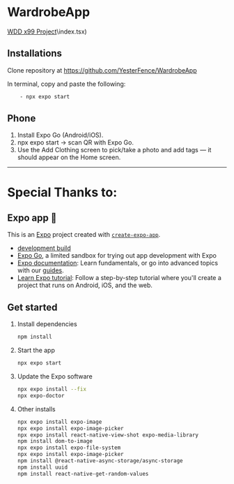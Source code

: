 # WardrobeApp
[WDD x99 Project](app\(tabs)\index.tsx)

## Installations
Clone repository at https://github.com/YesterFence/WardrobeApp

In terminal, copy and paste the following:

```bash
    - npx expo start
```

## Phone
1. Install Expo Go (Android/iOS).
2. npx expo start -> scan QR with Expo Go.
3. Use the Add Clothing screen to pick/take a photo and add tags — it should appear on the Home screen.



---
# Special Thanks to:
## Expo app 👋
This is an [Expo](https://expo.dev) project created with [`create-expo-app`](https://www.npmjs.com/package/create-expo-app).

- [development build](https://docs.expo.dev/develop/development-builds/introduction/)
- [Expo Go](https://expo.dev/go), a limited sandbox for trying out app development with Expo
- [Expo documentation](https://docs.expo.dev/): Learn fundamentals, or go into advanced topics with our [guides](https://docs.expo.dev/guides).
- [Learn Expo tutorial](https://docs.expo.dev/tutorial/introduction/): Follow a step-by-step tutorial where you'll create a project that runs on Android, iOS, and the web.

## Get started

1. Install dependencies

   ```bash
   npm install
   ```

2. Start the app

   ```bash
   npx expo start
   ```

3. Update the Expo software

   ```bash
   npx expo install --fix
   npx expo-doctor
   ```

4. Other installs

   ```bash
   npx expo install expo-image
   npx expo install expo-image-picker
   npx expo install react-native-view-shot expo-media-library
   npm install dom-to-image
   npx expo install expo-file-system 
   npx expo install expo-image-picker
   npm install @react-native-async-storage/async-storage
   npm install uuid
   npm install react-native-get-random-values

   ```
